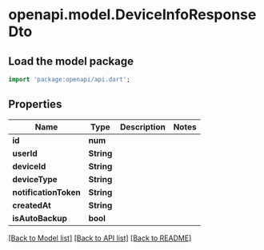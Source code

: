 # openapi.model.DeviceInfoResponseDto

## Load the model package
```dart
import 'package:openapi/api.dart';
```

## Properties
Name | Type | Description | Notes
------------ | ------------- | ------------- | -------------
**id** | **num** |  | 
**userId** | **String** |  | 
**deviceId** | **String** |  | 
**deviceType** | **String** |  | 
**notificationToken** | **String** |  | 
**createdAt** | **String** |  | 
**isAutoBackup** | **bool** |  | 

[[Back to Model list]](../README.md#documentation-for-models) [[Back to API list]](../README.md#documentation-for-api-endpoints) [[Back to README]](../README.md)


